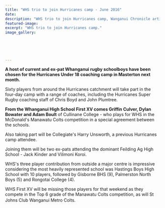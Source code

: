 ```yaml
---
title: "WHS trio to join Hurricanes camp - June 2016"
date: 
description: "WHS trio to join Hurricanes camp, Wanganui Chronicle article on 27/6/16..."
featured-image: 
excerpt: "WHS trio to join Hurricanes camp."
image_gallery:
	
	
	
	
	
---
```


<p><strong>A host of current and ex-pat Whanganui rugby schoolboys have been chosen for the Hurricanes Under 18 coaching camp in Masterton next month.</strong></p>
<p>Sixty players from around the Hurricanes catchment will take part in the four-day camp with a range of coaches, including the Hurricanes Super Rugby coaching staff of Chris Boyd and John Plumtree.</p>
<p><strong>From the Whanganui High School First XV comes Griffin Culver, Dylan Bowater and Adam Boult</strong> of Cullinane College - who plays for WHS in the McDonald's Manawatu Colts competition in a special agreement between the schools.</p>
<p>Also taking part will be Collegiate's Harry Unsworth, a previous Hurricanes camp attendee.</p>
<p>Joining them will be two ex-pats attending the dominant Feilding Ag High School - Jack Kinder and Vilimoni Koroi.</p>
<p>WHS's three player contribution from outside a major centre is impressive considering the most heavily represented school was Hastings Boys High School with 10 players, followed by Gisborne BHS (9), Palmerston North Boys (5) and Rongotai College (4).</p>
<p>WHS First XV will be missing those players for that weekend as they compete in the Top 6 grade of the Manawatu Colts competition, as will St Johns Club Wanganui Metro Colts.<span style="line-height: 1.5;">&nbsp;</span></p>

